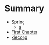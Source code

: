 # Summary

* [Spring](README.md)
  * [a](a.md)
* [First Chapter](chapter1.md)
* [xiecong](xiecong.md)

